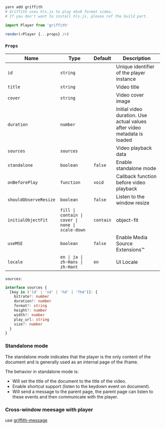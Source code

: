 ```bash
yarn add griffith
# Griffith uses hls.js to play m3u8 format video.
# If you don't want to install hls.js, please ref the build part.
```

```js
import Player from 'griffith'

render(<Player {...props} />)
```

### `Props`

| Name                  | Type                                             | Default   | Description                                                              |
| --------------------- | ------------------------------------------------ | --------- | ------------------------------------------------------------------------ |
| `id`                  | `string`                                         |           | Unique identifier of the player instance                                 |
| `title`               | `string`                                         |           | Video title                                                              |
| `cover`               | `string`                                         |           | Video cover image                                                        |
| `duration`            | `number`                                         |           | Initial video duration. Use actual values after video metadata is loaded |
| `sources`             | `sources`                                        |           | Video playback data                                                      |
| `standalone`          | `boolean`                                        | `false`   | Enable standalone mode                                                   |
| `onBeforePlay`        | `function`                                       | `void`    | Callback function before video playback                                  |
| `shouldObserveResize` | `boolean`                                        | `false`   | Listen to the window resize                                              |
| `initialObjectFit`    | `fill \| contain \| cover \| none \| scale-down` | `contain` | object-fit                                                               |
| `useMSE`              | `boolean`                                        | `false`   | Enable Media Source Extensions™                                          |
| `locale`              | `en \| ja \| zh-Hans \| zh-Hant`                 | `en`      | UI Locale                                                                |

`sources`:

```ts
interface sources {
  [key in ('ld' | 'sd' | 'hd' | 'fhd')]: {
    bitrate?: number
    duration?: number
    format?: string
    height?: number
    width?: number
    play_url: string
    size?: number
  }
}
```

### Standalone mode

The standalone mode indicates that the player is the only content of the document and is generally used as an internal page of the iframe.

The behavior in standalone mode is:

- Will set the title of the document to the title of the video.
- Enable shortcut support (listen to the keydown event on document).
- Will send a message to the parent page, the parent page can listen to these events and then communicate with the player.

### Cross-window meesage with player

use [griffith-message](../packages/griffith-message#README)
